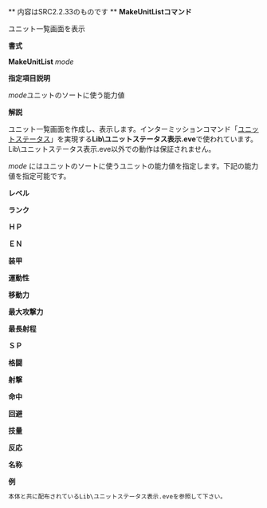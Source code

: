 ** 内容はSRC2.2.33のものです **
**MakeUnitListコマンド**

ユニット一覧画面を表示

**書式**

**MakeUnitList** *mode*

**指定項目説明**

*mode*ユニットのソートに使う能力値

**解説**

ユニット一覧画面を作成し、表示します。インターミッションコマンド「[ユニットステータス](ユニットステータス.md)」を実現する**Lib\ユニットステータス表示.eve**で使われています。Lib\ユニットステータス表示.eve以外での動作は保証されません。

*mode* にはユニットのソートに使うユニットの能力値を指定します。下記の能力値を指定可能です。

**レベル**

**ランク**

**ＨＰ**

**ＥＮ**

**装甲**

**運動性**

**移動力**

**最大攻撃力**

**最長射程**

**ＳＰ**

**格闘**

**射撃**

**命中**

**回避**

**技量**

**反応**

**名称**

**例**
```sh
本体と共に配布されているLib\ユニットステータス表示.eveを参照して下さい。
```

